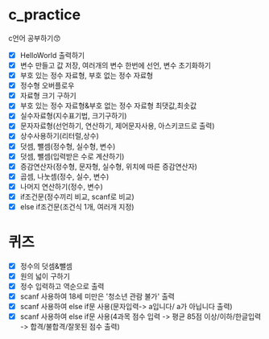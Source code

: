 # c_practice
c언어 공부하기😙

- [x] HelloWorld 출력하기
- [x] 변수 만들고 값 저장, 여러개의 변수 한번에 선언, 변수 초기화하기
- [x] 부호 있는 정수 자료형, 부호 없는 정수 자료형
- [x] 정수형 오버플로우
- [x] 자료형 크기 구하기
- [x] 부호 있는 정수 자료형&부호 없는 정수 자료형 최댓값,최솟값
- [x] 실수자료형(지수표기법, 크기구하기)
- [x] 문자자료형(선언하기, 연산하기, 제어문자사용, 아스키코드로 출력)
- [x] 상수사용하기(리터럴,상수)
- [x] 덧셈, 뺄셈(정수형, 실수형, 변수)
- [x] 덧셈, 뺄셈(입력받은 수로 계산하기)
- [x] 증감연산자(정수형, 문자형, 실수형, 위치에 따른 증감연산자)
- [x] 곱셈, 나눗셈(정수, 실수, 변수)
- [x] 나머지 연산하기(정수, 변수)
- [x] if조건문(정수끼리 비교, scanf로 비교)
- [x] else if조건문(조건식 1개, 여러개 지정)

# 퀴즈
- [x] 정수의 덧셈&뺄셈
- [x] 원의 넓이 구하기
- [x] 정수 입력하고 역순으로 출력
- [x] scanf 사용하여 18세 미만은 '청소년 관람 불가' 출력
- [x] scanf 사용하여 else if문 사용(문자입력-> a입니다/ a가 아닙니다 출력)
- [x] scanf 사용하여 else if문 사용(4과목 점수 입력 -> 평균 85점 이상/이하/한글입력 -> 합격/불합격/잘못된 점수 출력)

